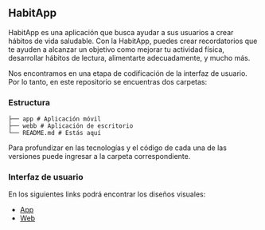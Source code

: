 ## HabitApp

HabitApp es una aplicación que busca ayudar a sus usuarios a crear hábitos de vida saludable. Con la HabitApp, puedes crear recordatorios que te ayuden a alcanzar un objetivo como mejorar tu actividad física, desarrollar hábitos de lectura, alimentarte adecuadamente, y mucho más.

Nos encontramos en una etapa de codificación de la interfaz de usuario. Por lo tanto, en este repositorio se encuentras dos carpetas:

### Estructura
````
├── app # Aplicación móvil
├── webb # Aplicación de escritorio
└── README.md # Estás aquí
````

Para profundizar en las tecnologías y el código de cada una de las versiones puede ingresar a la carpeta correspondiente.

### Interfaz de usuario
En los siguientes links podrá encontrar los diseños visuales:
* [App](https://www.figma.com/file/EpLYUVRUomwDcyrv2Ms3rE/Style-tile?node-id=77%3A1822&t=pkJ5jMV0IHLY2cUV-0)
* [Web](https://www.figma.com/file/z8uXxq1OSCGBpL08NOnL3j/Wireframes-WEB---HabitApp?node-id=56%3A143&t=L64vY0GNYcy6Bfbg-0)
